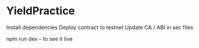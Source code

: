 # YieldPractice

Install dependencies
Deploy contract to testnet 
Update CA / ABI in sec files 

npm run dev - to see it live
